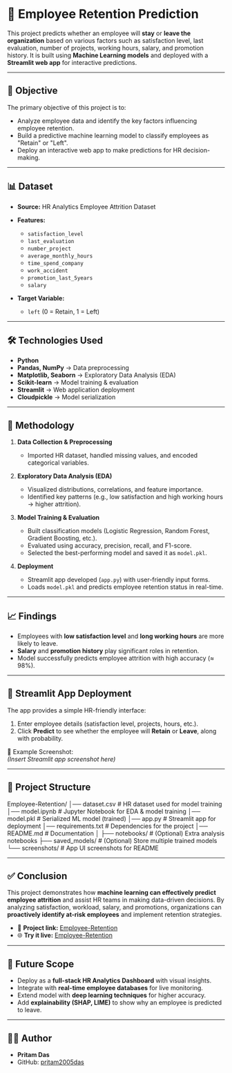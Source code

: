 # 🏢 Employee Retention Prediction

This project predicts whether an employee will **stay** or **leave the organization** based on various factors such as satisfaction level, last evaluation, number of projects, working hours, salary, and promotion history. It is built using **Machine Learning models** and deployed with a **Streamlit web app** for interactive predictions.  

---

## 📌 Objective
The primary objective of this project is to:
- Analyze employee data and identify the key factors influencing employee retention.
- Build a predictive machine learning model to classify employees as "Retain" or "Left".
- Deploy an interactive web app to make predictions for HR decision-making.

---

## 📊 Dataset
- **Source:** HR Analytics Employee Attrition Dataset  
- **Features:**  
  - `satisfaction_level`  
  - `last_evaluation`  
  - `number_project`  
  - `average_monthly_hours`  
  - `time_spend_company`  
  - `work_accident`  
  - `promotion_last_5years`  
  - `salary`  

- **Target Variable:**  
  - `left` (0 = Retain, 1 = Left)

---

## 🛠️ Technologies Used
- **Python**
- **Pandas, NumPy** → Data preprocessing
- **Matplotlib, Seaborn** → Exploratory Data Analysis (EDA)
- **Scikit-learn** → Model training & evaluation
- **Streamlit** → Web application deployment
- **Cloudpickle** → Model serialization

---

## 🔄 Methodology
1. **Data Collection & Preprocessing**  
   - Imported HR dataset, handled missing values, and encoded categorical variables.  

2. **Exploratory Data Analysis (EDA)**  
   - Visualized distributions, correlations, and feature importance.  
   - Identified key patterns (e.g., low satisfaction and high working hours → higher attrition).  

3. **Model Training & Evaluation**  
   - Built classification models (Logistic Regression, Random Forest, Gradient Boosting, etc.).  
   - Evaluated using accuracy, precision, recall, and F1-score.  
   - Selected the best-performing model and saved it as `model.pkl`.  

4. **Deployment**  
   - Streamlit app developed (`app.py`) with user-friendly input forms.  
   - Loads `model.pkl` and predicts employee retention status in real-time.  

---

## 📈 Findings
- Employees with **low satisfaction level** and **long working hours** are more likely to leave.  
- **Salary** and **promotion history** play significant roles in retention.  
- Model successfully predicts employee attrition with high accuracy (≈ 98%).

---

## 🚀 Streamlit App Deployment
The app provides a simple HR-friendly interface:  
1. Enter employee details (satisfaction level, projects, hours, etc.).  
2. Click **Predict** to see whether the employee will **Retain** or **Leave**, along with probability.  

📌 Example Screenshot:  
*(Insert Streamlit app screenshot here)*  

---

## 📂 Project Structure

Employee-Retention/
│── dataset.csv            # HR dataset used for model training
│── model.ipynb            # Jupyter Notebook for EDA & model training
│── model.pkl              # Serialized ML model (trained)
│── app.py                 # Streamlit app for deployment
│── requirements.txt       # Dependencies for the project
│── README.md              # Documentation
│
├── notebooks/             # (Optional) Extra analysis notebooks
├── saved_models/          # (Optional) Store multiple trained models
└── screenshots/           # App UI screenshots for README

---

## ✅ Conclusion
This project demonstrates how **machine learning can effectively predict employee attrition** and assist HR teams in making data-driven decisions. By analyzing satisfaction, workload, salary, and promotions, organizations can **proactively identify at-risk employees** and implement retention strategies.  

- 🔗 **Project link:** [Employee-Retention](https://github.com/pritam2005das/Employee-Retention)  
- 🌐 **Try it live:** [Employee-Retention](https://employee-retaintion-wu7ngshzq4dp88ntc8i878.streamlit.app/)

---

## 🔮 Future Scope
- Deploy as a **full-stack HR Analytics Dashboard** with visual insights.  
- Integrate with **real-time employee databases** for live monitoring.  
- Extend model with **deep learning techniques** for higher accuracy.  
- Add **explainability (SHAP, LIME)** to show why an employee is predicted to leave.  

---

## 👨‍💻 Author
- **Pritam Das**  
- GitHub: [pritam2005das](https://github.com/pritam2005das)
